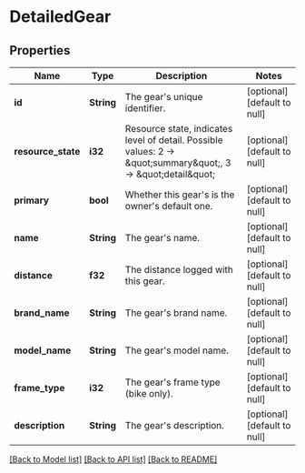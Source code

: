 # DetailedGear

## Properties
Name | Type | Description | Notes
------------ | ------------- | ------------- | -------------
**id** | **String** | The gear&#39;s unique identifier. | [optional] [default to null]
**resource_state** | **i32** | Resource state, indicates level of detail. Possible values: 2 -&gt; \&quot;summary\&quot;, 3 -&gt; \&quot;detail\&quot; | [optional] [default to null]
**primary** | **bool** | Whether this gear&#39;s is the owner&#39;s default one. | [optional] [default to null]
**name** | **String** | The gear&#39;s name. | [optional] [default to null]
**distance** | **f32** | The distance logged with this gear. | [optional] [default to null]
**brand_name** | **String** | The gear&#39;s brand name. | [optional] [default to null]
**model_name** | **String** | The gear&#39;s model name. | [optional] [default to null]
**frame_type** | **i32** | The gear&#39;s frame type (bike only). | [optional] [default to null]
**description** | **String** | The gear&#39;s description. | [optional] [default to null]

[[Back to Model list]](../README.md#documentation-for-models) [[Back to API list]](../README.md#documentation-for-api-endpoints) [[Back to README]](../README.md)


